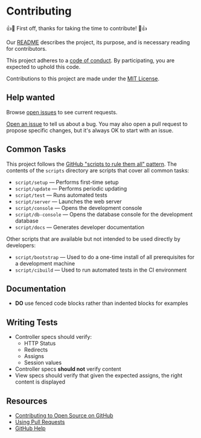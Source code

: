 # Contributing

👍🎉 First off, thanks for taking the time to contribute! 🎉👍

Our [README](README.md) describes the project, its purpose, and is necessary reading for contributors.

This project adheres to a [code of conduct](CODE_OF_CONDUCT.md). By participating, you are expected to uphold this code.

Contributions to this project are made under the [MIT License](LICENSE.md).

## Help wanted

Browse [open issues](https://github.com/lee-dohm/staff-notes/issues) to see current requests.

[Open an issue](https://github.com/lee-dohm/staff-notes/issues/new) to tell us about a bug. You may also open a pull request to propose specific changes, but it's always OK to start with an issue.

## Common Tasks

This project follows the [GitHub "scripts to rule them all" pattern](http://githubengineering.com/scripts-to-rule-them-all/). The contents of the `scripts` directory are scripts that cover all common tasks:

* `script/setup` &mdash; Performs first-time setup
* `script/update` &mdash; Performs periodic updating
* `script/test` &mdash; Runs automated tests
* `script/server` &mdash; Launches the web server
* `script/console` &mdash; Opens the development console
* `script/db-console` &mdash; Opens the database console for the development database
* `script/docs` &mdash; Generates developer documentation

Other scripts that are available but not intended to be used directly by developers:

* `script/bootstrap` &mdash; Used to do a one-time install of all prerequisites for a development machine
* `script/cibuild` &mdash; Used to run automated tests in the CI environment

## Documentation

* **DO** use fenced code blocks rather than indented blocks for examples

## Writing Tests

* Controller specs should verify:
    * HTTP Status
    * Redirects
    * Assigns
    * Session values
* Controller specs **should not** verify content
* View specs should verify that given the expected assigns, the right content is displayed

## Resources

- [Contributing to Open Source on GitHub](https://guides.github.com/activities/contributing-to-open-source/)
- [Using Pull Requests](https://help.github.com/articles/about-pull-requests/)
- [GitHub Help](https://help.github.com)
